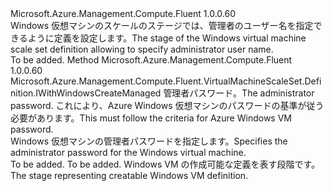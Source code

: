 <Type Name="IWithWindowsAdminPasswordManaged" FullName="Microsoft.Azure.Management.Compute.Fluent.VirtualMachineScaleSet.Definition.IWithWindowsAdminPasswordManaged">
  <TypeSignature Language="C#" Value="public interface IWithWindowsAdminPasswordManaged" />
  <TypeSignature Language="ILAsm" Value=".class public interface auto ansi abstract IWithWindowsAdminPasswordManaged" />
  <TypeSignature Language="DocId" Value="T:Microsoft.Azure.Management.Compute.Fluent.VirtualMachineScaleSet.Definition.IWithWindowsAdminPasswordManaged" />
  <TypeSignature Language="VB.NET" Value="Public Interface IWithWindowsAdminPasswordManaged" />
  <TypeSignature Language="F#" Value="type IWithWindowsAdminPasswordManaged = interface" />
  <AssemblyInfo>
    <AssemblyName>Microsoft.Azure.Management.Compute.Fluent</AssemblyName>
    <AssemblyVersion>1.0.0.60</AssemblyVersion>
  </AssemblyInfo>
  <Interfaces />
  <Docs>
    <summary>
            <span data-ttu-id="dc338-101">Windows 仮想マシンのスケールのステージでは、管理者のユーザー名を指定できるように定義を設定します。</span><span class="sxs-lookup"><span data-stu-id="dc338-101">The stage of the Windows virtual machine scale set definition allowing to specify administrator user name.</span></span>
            </summary>
    <remarks>To be added.</remarks>
  </Docs>
  <Members>
    <Member MemberName="WithAdminPassword">
      <MemberSignature Language="C#" Value="public Microsoft.Azure.Management.Compute.Fluent.VirtualMachineScaleSet.Definition.IWithWindowsCreateManaged WithAdminPassword (string adminPassword);" />
      <MemberSignature Language="ILAsm" Value=".method public hidebysig newslot virtual instance class Microsoft.Azure.Management.Compute.Fluent.VirtualMachineScaleSet.Definition.IWithWindowsCreateManaged WithAdminPassword(string adminPassword) cil managed" />
      <MemberSignature Language="DocId" Value="M:Microsoft.Azure.Management.Compute.Fluent.VirtualMachineScaleSet.Definition.IWithWindowsAdminPasswordManaged.WithAdminPassword(System.String)" />
      <MemberSignature Language="VB.NET" Value="Public Function WithAdminPassword (adminPassword As String) As IWithWindowsCreateManaged" />
      <MemberSignature Language="F#" Value="abstract member WithAdminPassword : string -&gt; Microsoft.Azure.Management.Compute.Fluent.VirtualMachineScaleSet.Definition.IWithWindowsCreateManaged" Usage="iWithWindowsAdminPasswordManaged.WithAdminPassword adminPassword" />
      <MemberType>Method</MemberType>
      <AssemblyInfo>
        <AssemblyName>Microsoft.Azure.Management.Compute.Fluent</AssemblyName>
        <AssemblyVersion>1.0.0.60</AssemblyVersion>
      </AssemblyInfo>
      <ReturnValue>
        <ReturnType>Microsoft.Azure.Management.Compute.Fluent.VirtualMachineScaleSet.Definition.IWithWindowsCreateManaged</ReturnType>
      </ReturnValue>
      <Parameters>
        <Parameter Name="adminPassword" Type="System.String" />
      </Parameters>
      <Docs>
        <param name="adminPassword"><span data-ttu-id="dc338-102">管理者パスワード。</span><span class="sxs-lookup"><span data-stu-id="dc338-102">The administrator password.</span></span> <span data-ttu-id="dc338-103">これにより、Azure Windows 仮想マシンのパスワードの基準が従う必要があります。</span><span class="sxs-lookup"><span data-stu-id="dc338-103">This must follow the criteria for Azure Windows VM password.</span></span></param>
        <summary>
            <span data-ttu-id="dc338-104">Windows 仮想マシンの管理者パスワードを指定します。</span><span class="sxs-lookup"><span data-stu-id="dc338-104">Specifies the administrator password for the Windows virtual machine.</span></span>
            </summary>
        <returns>To be added.</returns>
        <remarks>To be added.</remarks>
        <return><span data-ttu-id="dc338-105">Windows VM の作成可能な定義を表す段階です。</span><span class="sxs-lookup"><span data-stu-id="dc338-105">The stage representing creatable Windows VM definition.</span></span></return>
      </Docs>
    </Member>
  </Members>
</Type>